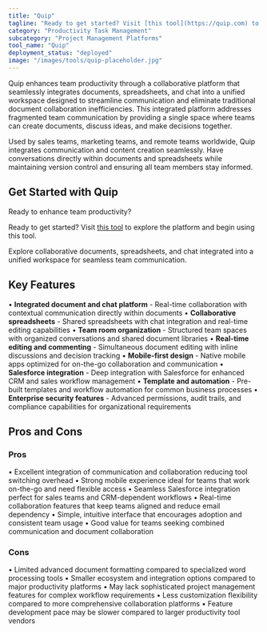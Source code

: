 ```yaml
---
title: "Quip"
tagline: "Ready to get started? Visit [this tool](https://quip.com) to explore the platform and begin using this tool...."
category: "Productivity Task Management"
subcategory: "Project Management Platforms"
tool_name: "Quip"
deployment_status: "deployed"
image: "/images/tools/quip-placeholder.jpg"
---
```

Quip enhances team productivity through a collaborative platform that seamlessly integrates documents, spreadsheets, and chat into a unified workspace designed to streamline communication and eliminate traditional document collaboration inefficiencies. This integrated platform addresses fragmented team communication by providing a single space where teams can create documents, discuss ideas, and make decisions together.

Used by sales teams, marketing teams, and remote teams worldwide, Quip integrates communication and content creation seamlessly. Have conversations directly within documents and spreadsheets while maintaining version control and ensuring all team members stay informed.

## Get Started with Quip

Ready to enhance team productivity?

Ready to get started? Visit [this tool](https://quip.com) to explore the platform and begin using this tool.

Explore collaborative documents, spreadsheets, and chat integrated into a unified workspace for seamless team communication.

## Key Features

• **Integrated document and chat platform** - Real-time collaboration with contextual communication directly within documents
• **Collaborative spreadsheets** - Shared spreadsheets with chat integration and real-time editing capabilities
• **Team room organization** - Structured team spaces with organized conversations and shared document libraries
• **Real-time editing and commenting** - Simultaneous document editing with inline discussions and decision tracking
• **Mobile-first design** - Native mobile apps optimized for on-the-go collaboration and communication
• **Salesforce integration** - Deep integration with Salesforce for enhanced CRM and sales workflow management
• **Template and automation** - Pre-built templates and workflow automation for common business processes
• **Enterprise security features** - Advanced permissions, audit trails, and compliance capabilities for organizational requirements

## Pros and Cons

### Pros
• Excellent integration of communication and collaboration reducing tool switching overhead
• Strong mobile experience ideal for teams that work on-the-go and need flexible access
• Seamless Salesforce integration perfect for sales teams and CRM-dependent workflows
• Real-time collaboration features that keep teams aligned and reduce email dependency
• Simple, intuitive interface that encourages adoption and consistent team usage
• Good value for teams seeking combined communication and document collaboration

### Cons
• Limited advanced document formatting compared to specialized word processing tools
• Smaller ecosystem and integration options compared to major productivity platforms
• May lack sophisticated project management features for complex workflow requirements
• Less customization flexibility compared to more comprehensive collaboration platforms
• Feature development pace may be slower compared to larger productivity tool vendors